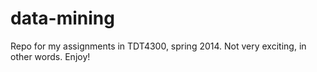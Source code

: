 data-mining
===========

Repo for my assignments in TDT4300, spring 2014. Not very exciting, in other words. Enjoy!
